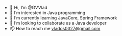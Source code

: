 - 👋 Hi, I’m @GVVlad
- 👀 I’m interested in Java programming 
- 🌱 I’m currently learning JavaCore, Spring Framework 
- 💞️ I’m looking to collaborate as a Java developer
- 📫 How to reach me vlados0327@gmail.com

<!---
GVVlad/GVVlad is a ✨ special ✨ repository because its `README.md` (this file) appears on your GitHub profile.
You can click the Preview link to take a look at your changes.
--->
